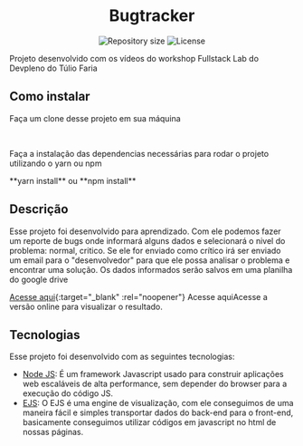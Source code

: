 <h1 align="center">Bugtracker</h1>

<p align="center">
 <img alt="Repository size" src="https://img.shields.io/github/repo-size/luizeduul/bugtracker">
 <img alt="License" src="https://img.shields.io/badge/license-MIT-brightgreen">
</p>

<p>Projeto desenvolvido com os vídeos do workshop Fullstack Lab do Devpleno do Túlio Faria</p>
      
## Como instalar 
<p>Faça um clone desse projeto em sua máquina</p><br>
<p>Faça a instalação das dependencias necessárias para rodar o projeto utilizando o yarn ou npm<p>
  **yarn install** ou **npm install**
<h2>Descrição</h2>
 <p> Esse projeto foi desenvolvido para aprendizado. Com ele podemos fazer um reporte de bugs onde informará alguns dados e selecionará o nivel do problema: normal, critico. Se ele for enviado como crítico irá ser enviado um email para o "desenvolvedor" para que ele possa analisar o problema e encontrar uma solução. Os dados informados serão salvos em uma planilha do google drive</p>
 
 [Acesse aqui](https://bugtracker.luizeduardr.now.sh/?target=_blank){:target="_blank" :rel="noopener"} Acesse aqui</a>Acesse a versão online para visualizar o resultado. 
 
 
## Tecnologias
 Esse projeto foi desenvolvido com as seguintes tecnologias:
  - [Node JS](https://nodejs.org/en/): É um framework Javascript usado para construir aplicações web escaláveis de alta performance, sem depender do browser para a execução do código JS.
  - [EJS](https://ejs.co/): O EJS é uma engine de visualização, com ele conseguimos de uma maneira fácil e simples transportar dados do back-end para o front-end, basicamente conseguimos utilizar códigos em javascript no html de nossas páginas.
 

